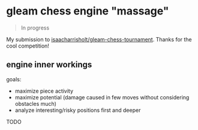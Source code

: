 # gleam chess engine "massage"

> In progress

My submission to [isaacharrisholt/gleam-chess-tournament](https://github.com/isaacharrisholt/gleam-chess-tournament).
Thanks for the cool competition!

## engine inner workings

goals:

- maximize piece activity
- maximize potential (damage caused in few moves without considering obstacles much)
- analyze interesting/risky positions first and deeper

TODO
